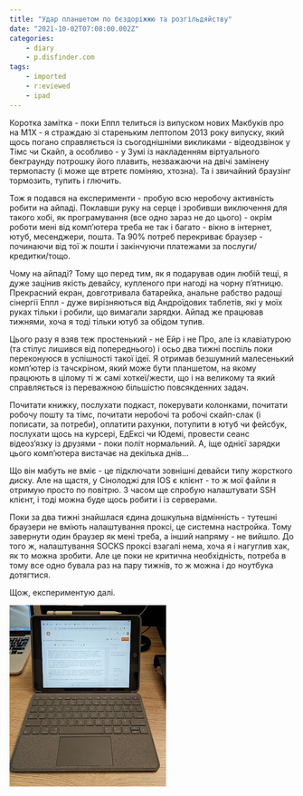 ```yaml
---
title: "Удар планшетом по бєздоріжжю та розгільдяйству"
date: "2021-10-02T07:08:00.002Z"
categories:
    - diary
    - p.disfinder.com
tags:
    - imported
    - r:eviewed
    - ipad
---
```


Коротка замітка - поки Еппл телиться із випуском нових Макбуків про на М1Х - я страждаю зі стареньким лептопом 2013 року випуску, який щось погано справляється із сьогоднішніми викликами - відеодзвінок у Тімс чи Скайп, а особливо - у Зумі із накладенням віртуального бекграунду потрошку його плавить, незважаючи на двічі замінену термопасту (і може ще втретє поміняю, хтозна). Та і звичайний браузінг тормозить, тупить і глючить.
<!--more-->

Тож я подався на експерименти - пробую всю неробочу активність робити на айпаді. Поклавши руку на серце і зробивши виключення для такого хобі, як програмування (все одно зараз не до цього) - окрім роботи мені від компʼютера треба не так і багато - вікно в інтернет, ютуб, месенджери, пошта. Та 90% потреб перекриває браузер - починаючи від тої ж пошти і закінчуючи платежами за послуги/кредитки/тощо.

Чому на айпаді? Тому що перед тим, як я подарував один любій тещі, я дуже зацінив якість девайсу, купленого при нагоді на чорну пʼятницю. Прекрасний екран, довготривала батарейка, анальне рабство радощі сінергії Еппл - дуже вирізняються від Андроїдових таблетів, які у моїх руках тільки і робили, що вимагали зарядки. Айпад же працював тижнями, хоча я тоді тільки ютуб за обідом тупив.

Цього разу я взяв теж простенький - не Ейр і не Про, але із клавіатурою (та стілус лишився від попереднього) і осьо два тижні поспіль поки переконуюся в успішності такої ідеї. Я отримав безшумний малесенький компʼютер із тачскріном, який може бути планшетом, на якому працюють в цілому ті ж самі хоткеї/жести, що і на великому та який справляється із переважною більшістю повсякденних задач.

Почитати книжку, послухати подкаст, покерувати колонками, почитати робочу пошту та тімс, почитати неробочі та робочі скайп-слак (і пописати, за потреби), оплатити рахунки, потупити в ютуб чи фейсбук, послухати щось на курсері, ЕдЕксі чи Юдемі, провести сеанс відеозʼязку із друзями - поки політ нормальний. А, іще однієї зарядки цього компʼютера вистачає на декілька днів…

Що він мабуть не вміє - це підключати зовнішні девайси типу жорсткого диску. Але на щастя, у Сінолоджі для IOS є клієнт - то ж мої файли я отримую просто по повітрю. З часом ще спробую налаштувати SSH клієнт, і тоді можна буде щось робити і із серверами.

Поки за два тижні знайшлася єдина дошкульна відмінність - тутешні браузери не вміють налаштування проксі, це системна настройка. Тому завернути один браузер як мені треба, а інший напряму - не вийшло. До того ж, налаштування SOCKS проксі взагалі нема, хоча я і нагуглив хак, як то можна зробити. Але це поки не критична необхідність, потреба в тому все одно бувала раз на пару тижнів, то ж можна і до ноутбука дотягтися.

Щож, експериментую далі.

[![](thumb_00.jpg)](img00.jpg)
